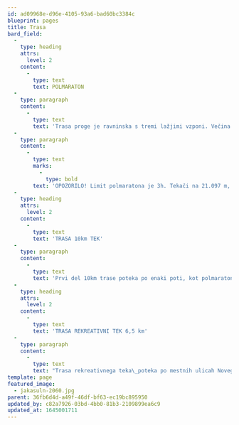 ```yaml
---
id: ad09968e-d96e-4105-93a6-bad60bc3384c
blueprint: pages
title: Trasa
bard_field:
  -
    type: heading
    attrs:
      level: 2
    content:
      -
        type: text
        text: POLMARATON
  -
    type: paragraph
    content:
      -
        type: text
        text: 'Trasa proge je ravninska s tremi lažjimi vzponi. Večina trase poteka po trdi asfaltni podlagiz d vema krajšima makadamskima odsekoma z utrjenim makadamom. Štart je na Seidlovi cesti. Tekači najprej naredijo en krog dolg 6,5 km (trasa rekreativnega teka), polmaratonci pa naredijo še en večji krog ob dolini reke Krke. Na trasi so 4 okrepčevalnice in 3 vodne postaje.'
  -
    type: paragraph
    content:
      -
        type: text
        marks:
          -
            type: bold
        text: 'OPOZORILO! Limit polmaratona je 3h. Tekači na 21.097 m, ki boste imeli na vmesnem času na 6,5 km slabši čas od 50 min bruto, boste preusmerjeni na progo 10km teka in uvrščeni v rezultatsko listo teka na 10km.'
  -
    type: heading
    attrs:
      level: 2
    content:
      -
        type: text
        text: 'TRASA 10km TEK'
  -
    type: paragraph
    content:
      -
        type: text
        text: 'Prvi del 10km trase poteka po enaki poti, kot polmaraton. Po pretečenem prvem 6,5 kilometerskem krogu, trasa 10km zavije levo v center mesta. Trasa nadaljuje čez prenovljeni Glavni trg in kandijski most proti Grmu, kjer pri Osnovni šoli Grm zavije na Smrečnikovo ulico vse do Šmihelske ceste kjer zavije proga desno vse do Šmihelskega mosta in v cilj na Seidlovi cesti. Trasa je v celoti asfaltirana.'
  -
    type: heading
    attrs:
      level: 2
    content:
      -
        type: text
        text: 'TRASA REKREATIVNI TEK 6,5 km'
  -
    type: paragraph
    content:
      -
        type: text
        text: "Trasa rekreativnega teka\_poteka po mestnih ulicah Novega mesta. Štart in cilj rekreativnega teka je na Seidlovi cesti. Trasa teka\_je ravna z lažjim vzponom na 3km. \_Štart rekreativnega teka je ob 10:00 skupaj s polmaratonom."
template: page
featured_image:
  - jakasuln-2060.jpg
parent: 36fb6d4d-a49f-46df-bf63-ec19bc895950
updated_by: c82a7926-03bd-4bb0-81b3-2109899ea6c9
updated_at: 1645001711
---
```

